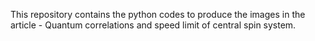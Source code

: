 This repository contains the python codes to produce the images in the article - Quantum correlations and speed limit of central spin system. 

